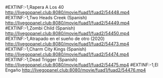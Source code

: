 #EXTINF:-1,Rapera A Los 40
http://livegopanel.club:8080/movie/fuad1/fuad2/54448.mp4
#EXTINF:-1,Two Heads Creek (Spanish)
http://livegopanel.club:8080/movie/fuad1/fuad2/54449.mp4
#EXTINF:-1,Zombi Child (Spanish)
http://livegopanel.club:8080/movie/fuad1/fuad2/54450.mp4
#EXTINF:-1,Atrapado en el sueño de otro (2020)
http://livegopanel.club:8080/movie/fuad1/fuad2/54473.mp4
#EXTINF:-1,Charm City Kings (Spanish)
http://livegopanel.club:8080/movie/fuad1/fuad2/54474.mp4
#EXTINF:-1,Dead Trigger (Spanish)
http://livegopanel.club:8080/movie/fuad1/fuad2/54475.mp4
#EXTINF:-1,El Engaño
http://livegopanel.club:8080/movie/fuad1/fuad2/54476.mp4


